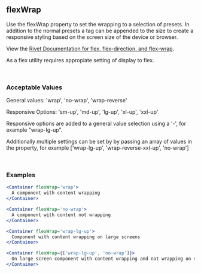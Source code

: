## flexWrap

Use the flexWrap property to set the wrapping to a selection of presets.  In addition to the normal presets a tag can be appended to the size to create a responsive styling based on the screen size of the device or browser.

View the [Rivet Documentation for flex, flex-direction, and flex-wrap](https://rivet.iu.edu/utilities/flex/#flex%2C-flex-direction%2C-and-flex-wrap).

As a flex utility requires appropiate setting of display to flex.

<br/>

### Acceptable Values

General values: 'wrap', 'no-wrap', 'wrap-reverse'

Responsive Options: 'sm-up', 'md-up', 'lg-up', 'xl-up', 'xxl-up'

Responsive options are added to a general value selection using a '-', for example "wrap-lg-up".

Additionally multiple settings can be set by by passing an array of values in the property, for example ['wrap-lg-up', 'wrap-reverse-xxl-up', 'no-wrap']

<br/>

### Examples

```jsx
<Container flexWrap='wrap'>
  A component with content wrapping
</Container>

<Container flexWrap='no-wrap'>
  A component with content not wrapping
</Container>

<Container flexWrap='wrap-lg-up'>
  Component with content wrapping on large screens
</Container>

<Container flexWrap={['wrap-lg-up', 'no-wrap']}>
  On large screen component with content wrapping and not wrapping on smaller screens.
</Container>
```
